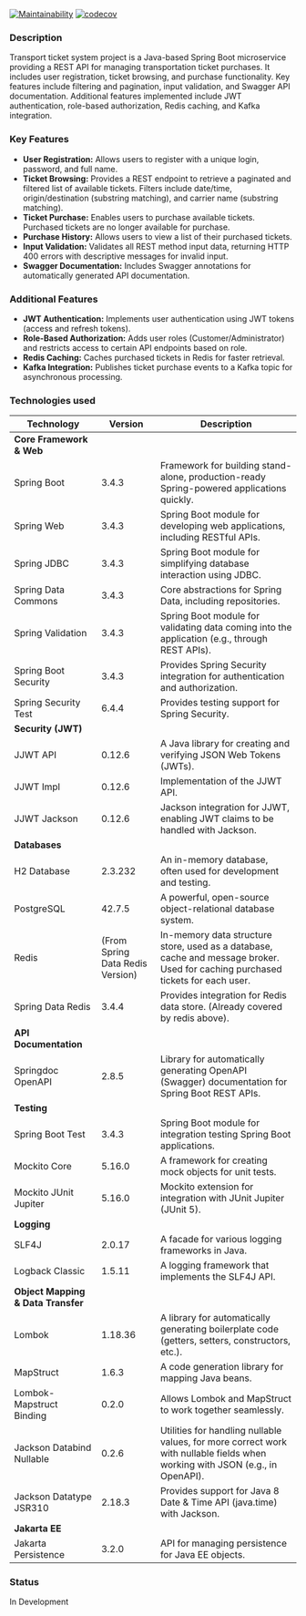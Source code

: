 [![Maintainability](https://qlty.sh/badges/3628cde9-b84c-4c87-8b92-113381302e33/maintainability.png)](https://qlty.sh/gh/CyberXAndrew/projects/transport-ticket-system)
[![codecov](https://codecov.io/gh/CyberXAndrew/transport-ticket-system/graph/badge.svg?token=I5AEBG3WVJ)](https://codecov.io/gh/CyberXAndrew/transport-ticket-system)

### Description
Transport ticket system project is a Java-based Spring Boot microservice providing a REST API for managing transportation ticket purchases.
It includes user registration, ticket browsing, and purchase functionality. Key features include filtering and 
pagination, input validation, and Swagger API documentation.  Additional features implemented include JWT authentication,
role-based authorization, Redis caching, and Kafka integration.

### Key Features
*   **User Registration:**  Allows users to register with a unique login, password, and full name.
*   **Ticket Browsing:** Provides a REST endpoint to retrieve a paginated and filtered list of available tickets. Filters include date/time, origin/destination (substring matching), and carrier name (substring matching).
*   **Ticket Purchase:**  Enables users to purchase available tickets.  Purchased tickets are no longer available for purchase.
*   **Purchase History:**  Allows users to view a list of their purchased tickets.
*   **Input Validation:**  Validates all REST method input data, returning HTTP 400 errors with descriptive messages for invalid input.
*   **Swagger Documentation:**  Includes Swagger annotations for automatically generated API documentation.

### Additional Features
*   **JWT Authentication:**  Implements user authentication using JWT tokens (access and refresh tokens).
*   **Role-Based Authorization:**  Adds user roles (Customer/Administrator) and restricts access to certain API endpoints based on role.
*   **Redis Caching:**  Caches purchased tickets in Redis for faster retrieval.
*   **Kafka Integration:**  Publishes ticket purchase events to a Kafka topic for asynchronous processing.

### Technologies used
| Technology                         | Version                          | Description                                                                                                                     |
|------------------------------------|----------------------------------|---------------------------------------------------------------------------------------------------------------------------------|
| **Core Framework & Web**           |                                  |                                                                                                                                 |
| Spring Boot                        | 3.4.3                            | Framework for building stand-alone, production-ready Spring-powered applications quickly.                                       |
| Spring Web                         | 3.4.3                            | Spring Boot module for developing web applications, including RESTful APIs.                                                     |
| Spring JDBC                        | 3.4.3                            | Spring Boot module for simplifying database interaction using JDBC.                                                             |
| Spring Data Commons                | 3.4.3                            | Core abstractions for Spring Data, including repositories.                                                                      |
| Spring Validation                  | 3.4.3                            | Spring Boot module for validating data coming into the application (e.g., through REST APIs).                                   |
| Spring Boot Security               | 3.4.3                            | Provides Spring Security integration for authentication and authorization.                                                      |
| Spring Security Test               | 6.4.4                            | Provides testing support for Spring Security.                                                                                   |
| **Security (JWT)**                 |                                  |                                                                                                                                 |
| JJWT API                           | 0.12.6                           | A Java library for creating and verifying JSON Web Tokens (JWTs).                                                               |
| JJWT Impl                          | 0.12.6                           | Implementation of the JJWT API.                                                                                                 |
| JJWT Jackson                       | 0.12.6                           | Jackson integration for JJWT, enabling JWT claims to be handled with Jackson.                                                   |
| **Databases**                      |                                  |                                                                                                                                 |
| H2 Database                        | 2.3.232                          | An in-memory database, often used for development and testing.                                                                  |
| PostgreSQL                         | 42.7.5                           | A powerful, open-source object-relational database system.                                                                      |
| Redis                              | (From Spring Data Redis Version) | In-memory data structure store, used as a database, cache and message broker. Used for caching purchased tickets for each user. |
| Spring Data Redis                  | 3.4.4                            | Provides integration for Redis data store. (Already covered by redis above).                                                    |
| **API Documentation**              |                                  |                                                                                                                                 |
| Springdoc OpenAPI                  | 2.8.5                            | Library for automatically generating OpenAPI (Swagger) documentation for Spring Boot REST APIs.                                 |
| **Testing**                        |                                  |                                                                                                                                 |
| Spring Boot Test                   | 3.4.3                            | Spring Boot module for integration testing Spring Boot applications.                                                            |
| Mockito Core                       | 5.16.0                           | A framework for creating mock objects for unit tests.                                                                           |
| Mockito JUnit Jupiter              | 5.16.0                           | Mockito extension for integration with JUnit Jupiter (JUnit 5).                                                                 |
| **Logging**                        |                                  |                                                                                                                                 |
| SLF4J                              | 2.0.17                           | A facade for various logging frameworks in Java.                                                                                |
| Logback Classic                    | 1.5.11                           | A logging framework that implements the SLF4J API.                                                                              |
| **Object Mapping & Data Transfer** |                                  |                                                                                                                                 |
| Lombok                             | 1.18.36                          | A library for automatically generating boilerplate code (getters, setters, constructors, etc.).                                 |
| MapStruct                          | 1.6.3                            | A code generation library for mapping Java beans.                                                                               |
| Lombok-Mapstruct Binding           | 0.2.0                            | Allows Lombok and MapStruct to work together seamlessly.                                                                        |
| Jackson Databind Nullable          | 0.2.6                            | Utilities for handling nullable values, for more correct work with nullable fields when working with JSON (e.g., in OpenAPI).   |
| Jackson Datatype JSR310            | 2.18.3                           | Provides support for Java 8 Date & Time API (java.time) with Jackson.                                                           |
| **Jakarta EE**                     |                                  |                                                                                                                                 |
| Jakarta Persistence                | 3.2.0                            | API for managing persistence for Java EE objects.                                                                               |

### Status
In Development
